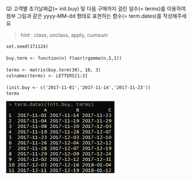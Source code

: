 Q) 고객별 초기날짜값(= init.buy) 및 다음 구매까지 걸린 일수(= terms)를 이용하여  
첨부 그림과 같은 yyyy-MM-dd 형태로 표현하는 함수(= term.dates)를 작성해주세요  

> hint : class, unclass, apply, cumsum  

```{r}
set.seed(171124)

buy.term <- function(n) floor(rgamma(n,5,1))

terms <- matrix(buy.term(30), 10, 3)
colnames(terms) <- LETTERS[1:3]

(init.buy <- c('2017-11-01','2017-11-14','2017-11-23'))
terms
```

![target!](simple_date_handling.PNG)

